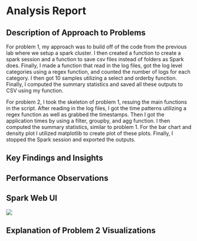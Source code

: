 # Analysis Report

## Description of Approach to Problems

For problem 1, my approach was to build off of the code from the previous lab where we setup a spark cluster. I then created a function to create a spark session and a function to save csv files instead of folders as Spark does. Finally, I made a function that read in the log files, got the log level categories using a regex function, and counted the number of logs for each category. I then got 10 samples utilizing a select and orderby function. Finally, I computed the summary statistics and saved all these outputs to CSV using my function.

For problem 2, I took the skeleton of problem 1, resuing the main functions in the script. After reading in the log files, I got the time patterns utilizing a regex function as well as grabbed the timestamps. Then I got the application times by using a filter, groupby, and agg function. I then computed the summary statistics, similar to problem 1. For the bar chart and density plot I utilized matplotlib to create plot of these plots. Finally, I stopped the Spark session and exported the outputs. 

## Key Findings and Insights

## Performance Observations

## Spark Web UI

![]("./prob1_UI.png)

## Explanation of Problem 2 Visualizations